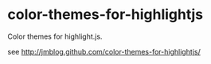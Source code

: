 color-themes-for-highlightjs
=====================================

Color themes for highlight.js.

see http://jmblog.github.com/color-themes-for-highlightjs/
